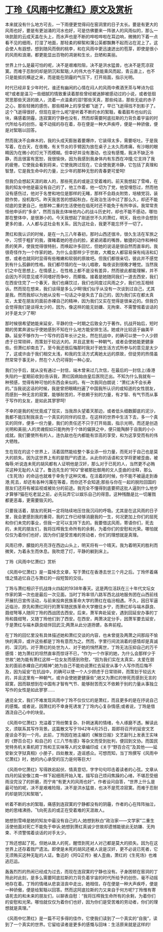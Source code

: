 # [丁玲《风雨中忆萧红》原文及赏析](https://www.vrrw.net/wx/8966.html)

本来就没有什么地方可去，一下雨便更觉得闷在窑洞里的日子太长。要是有更大的风雨也好，要是有更汹涌的河水也好，可是仿佛要来一阵骇人的风雨似的，那么一块肮脏的云成天盖在头上，而水声也是不断的哗啦哗啦在耳边响，微微的下着一点看不见的细雨，打湿了地面，那轻柔的柳絮和蒲公英都飘舞不起而沾在泥上了。这会使人有遐想，想到随风而倒的桃李，和在风雨中更迅速迸出的苞芽，即使是很小的风雨和浪潮，都更能显出百物的凋谢和生长，丑陋和美丽。

世界上什么是最可怕的呢，决不是艰难险阻，决不是洪水猛兽，也决不是荒凉寂寞。而难于忍耐的却是阴沉和絮聒;人的伟大也不是能乘风而起，青云直上，也不只是能抵抗横逆之来，而是能在阴霾的气压下，打开局面，指示光明。

时代已经非复少年时代，谁还有幽闲的心情在闷人的风雨中煮酒烹茶与琴诗为侣呢?或者是温习一些细腻的情致重读着那些曾经被迷醉被感动过的小说，或者低徊冥思那些天涯的故人，流着一点温柔的泪?那些天真，那些纯洁，那些无疵的赤子之心，那些轻微的感伤，那些精神上的享受都飞逝了，早已飞逝得找不到影子了。这个飞逝得很好，但现在是什么呢?是听着不断的水的絮聒，看着脏布也似的云块，痛感着阴霾，连寂寞的宁静也没有，然而却需要阿底拉斯的力背负着宇宙的时代所给与的创伤，毫不动摇的存在着，存在便是一种大声疾呼，便是一种骄傲，便是对絮聒以回答。



然而我决不会麻木的，我的头成天膨胀着要爆炸，它装得太多，需要呕吐。于是我写着，在白天，在夜晚，有关节炎的手臂因为放在桌子上太久而疼痛，有沙眼的眼睛因为在微小的灯光下而模糊。但幸好并没有激动，也没有感慨，我决不缺乏冷静，而且很富有宽恕，我很愉快，因为我感到我身体内有东西在冲撞;它支持了我的疲倦，它使我会看到将来，它使我跨过现在，它会使我更冷静，它包括了真理和智慧，它是我生命中的力量，比少年的那种无愁的青春更可爱呵!

但我仍会想起天涯的故人的，那些死去的或是正受着难的。前天我想起了雪峰，在我的知友中他是最没有自己的了，他工作着，他一切为了党，他受埋怨过，然而他没有感伤过，他对于名誉和地位是那样的无睹，那样不会趋炎附势，培植党羽，装腔作势，投机取巧。昨天我苦苦的想起秋白，在政治生活中过了那么久，却还不能彻底的变更自己，他那种二重的生活使他在临死时还不能免于有所申诉。我常常责怪他申诉的“多余”，然而当我去体味他内心的战斗历史时，却也不能不感动，哪怕那在整体中，是很渺小的。今天我想起了刚逝世不久的萧红，明天，我也许会想到更多的谁，人人都与这社会有关系，因为这社会，我更不能忘怀于一切了。

萧红和我认识的时候，是在一九三八年春初，那时山西还很冷，很久生活在军旅之中，习惯于粗犷的我，骤睹着她的苍白的脸，紧紧闭着的嘴唇，敏捷的动作和神经质的笑声，使我觉得很特别，而唤起许多回忆，但她的说话是很自然而直率的。我很奇怪作为一个作家的她，为什么会那样少于世故，大概女人都容易保有纯洁和幻想，或者也就同时显得有些稚嫩和软弱的原故吧。但我们都很亲切，彼此并不感觉到有什么孤僻的性格。我们都尽情的在一块儿唱歌，每夜谈到很晚才睡觉。当然我们之中在思想上，在情感上，在性格上都不是没有差异，然而彼此都能理解，并不会因为不同意见或不同嗜好而争吵，而揶揄。接着是她随同我们一道去西安，我们在西安住完了一个春天，我们也痛饮过，我们也同度过风雨之夕，我们也互相倾诉。然而现在想来，我们谈得是多么少啊!我们似乎从没有一次谈到过自己，尤其是我。然而我却以为她从没有一句话之中是失去了自己的，因为我们实在都太真实，太爱在朋友的面前赤裸自己的精神，因为我们又实在觉得是很亲近的。但我仍会觉得我们是谈得太少的，因为，像这样的能无妨嫌、无拘束、不需警惕着谈话的对手是太少了啊!

那时候很希望她能来延安，平静的住一时期之后致全力于著作。抗战开始后，短时期的劳累奔波似乎使她感到不知在什么地方能安排生活。她或许比较适于幽美平静。延安不够作为一个写作的百年长计之处，然在抗战中，的确可以使一个人少顾虑于日常琐碎，而策划于较远大的。并且这里有一种朝气，或者会使她能更健康些。但萧红却南去了。至今我还很后悔那时我对于她生活方式所参与的意见是太少了，这或许由于我们相交太浅，和我的生活方式离她太远的原故，但徒劳的热情虽然常常于事无补，然在个人仍可得到一种心安。

我们分手后，就从没有通过一封信，端木曾来过几次信，在最后的一封信上(香港失陷约一星期前收到)告诉我，萧红因病始由皇后医院迁出。不知为什么我就有一种预感，觉得有种可怕的东西会来似的。有一次我同白朗说：“萧红决不会长寿的。”当我说这话的时候，我是曾把眼睛扫遍了中国我所认识的或知道的女性朋友，而感到一种无言的寂寞，能够耐苦的，不依赖于别的力量，有才智、有气节而从事于写作的女友，是如此其寥寥呵!

不幸的是我的杞忧竟成了现实，当我昂头望着天那边，或者低头细数脚底的泥沙，我都不能压制我丧去一个真实的同伴的叹息，在这样的世界中生活下去，多一个真实的同伴，便多一份力量，我们的责任还不只于打开局面，指示光明，而还是创造光明和美丽;人的灵魂假如只能拘拘于个体的偏狭之中，便只能陶醉于自我的小小成就。我们要使所有的人，连仇敌也在内都能有崇高的享受，和为这享受而有的伟大牺牲。

生在现在的这个世界上，活着固然能给整个事业添一份力量，而死对于自己也是莫大的损失。因为这世界上有的是戮尸的遗法，从此你的话语和文学将更被歪曲，被侮辱;听说连未死的胡风都有人证明他是汉奸，那么对于已死的人，当然更不必贿买这种无耻的人证了。鲁迅先生的“阿Q”曾被那批御用的文人歪曲的诠释，那么《生死场》的命运也就难于幸免于这种灾难。在活着的时候，你不能不被逼走到香港;死去，却还有各种污蔑在等着，而你还不会知道;那些与你在一起的脱险回国的朋友们还将有被监视或被处分的前途。我完全不懂得到底要把这批人逼到什么地步才算够?猫在吃老鼠之前，必先玩弄它以娱乐自己的得意。这种残酷是比一切屠戮都更恶毒，更需要毁灭的。

只要我活着，朋友的死耗一定将陆续地压住我沉闷的呼吸。尤其是在这风雨的日子里，我会更感到我的重荷，我的工作已经够消磨我的一生，何况更加上你们的屈死和你们未完的事业，但我一定可以支持下去的。我要借这风雨，寄语你们，死去的，未死的朋友们，我将压榨我生命所有的余剩，为着你们的安慰和光荣。哪怕就仅仅为着你们也好，因为你们是受苦难的劳动者，你们的理想就是真理。

风雨已停，朦胧的月亮浮在西边山头上，明天将有一个晴天。我为着明天的胜利而微笑，为着永生而休息。我吹熄了灯，平静的躺到床上。

丁玲《风雨中忆萧红》赏析

《风雨中忆萧红》是一篇悼念文章，写于萧红在香港去世三个月之后。丁玲怀着痛惜之情追忆自己与萧红的一段短暂的交往。

丁玲与萧红相识于抗战烽火四起的1938年春天。这是两位活跃在三十年代文坛女作家的第一次也是最后一次见面。当时丁玲率领八路军西北战地服务团在山西前线开展抗日宣传活动，与前来投奔民族革命大学的萧红在临汾相遇。不久，因日军逼近临汾，原先和萧红同行的萧军随民族革命大学撤往乡宁，而萧红却与端木蕻良、聂绀弩等人随同丁玲的西战团去西安。后来，萧军奔赴延安，遇到回延安办事的丁玲和聂绀弩，又随丁玲他们到了西安。在西安，两萧决定分手，因萧军要去延安，于是萧红与端木蕻良结伴回武汉;两萧从此分道扬镳，各奔前程。

在丁玲的回忆里没有具体描述她和萧红交谈的内容，也未曾提及两萧之间那段不愉快的离异，或许这些都是丁玲有意而为之。然而，字里行间流淌着的感情却是真诚的、深沉的。对于萧红的处世为人、对于她的悄然离世，丁玲无法压抑自己的万千感情：她为萧红的坦然直率而惊讶不已，“作为一个作家的她，为什么会那样少于世故”;她为能有萧红这样一位女友而感到欣慰，“因为我们实在太真实，太爱在朋友的面前赤裸自己的精神”;她为自己不能劝说萧红去延安从事个人写作而后悔不及，因为延安“在抗战中，的确可以使一个人少顾虑于日常琐碎，而策划于较远大的，并且这里有一种朝气，或许会使她更健康些”;她又为萧红的惨死而感到无言的寂寞，因而联想到在中国有才智有气节、能够耐苦而又不依赖于别的力量从事独立写作的女性是如此寥寥……

通览全文，我们不难发现风雨中丁玲不仅仅忆的是萧红，而且更多的是在抒说自己的感慨。或者说，因萧红的不幸身死诱发了丁玲内心复杂情感;或者说，丁玲是借酒浇自己心中的块垒。

《风雨中忆萧红》充溢着丁玲纷繁复杂、扑朔迷离的情绪，令人琢磨不透。解读此文，须联系其写作背景。这篇散文写于1942年4月25日，距即将召开的延安文艺座谈会不到一个月。此前，丁玲因在她主编的《解放日报》文艺副刊上发表王实味的《野百合花》和自己的《三八节有感》等杂文而受到批判，便回到文协。而国民党特务机关乘机把丁玲和王实味等人的文章编印成《关于“野百合花”及其他——延安新文字狱真相》小册子，四处散发，造谣惑众。可想而知，当丁玲撰写《风雨中忆萧红》时，她的内心承受的压力是何等巨大!

《风雨中忆萧红》写得跌宕起伏、情真意切，字字句句叩击着读者的心弦。文章从四月的延安像江南一样下起细雨开始入笔，描写自己烦闷焦躁的心绪，不堪忍受细雨没完没了的折磨，而宁肯“有更大的风雨也好”。作者设问自答，“世界上什么是最可怕的呢，决不是艰难险阻，决不是洪水猛兽，也决不是荒凉寂寞。而难于忍耐的却是阴沉和絮聒”。

听着不断的水的絮聒，痛感到连寂寞的宁静都没有的阴霾，作者的心在阵阵抽泣，她的思绪沸扬，飞向死去的或正在受着难的天涯故人。

她想到雪峰是她的知友中最没有自己的人;她想到秋白“政治家——文学家”二重生活使他面对死亡不能免于申诉;她想到萧红真诚少世故却遗憾能彼此无妨嫌、无拘束、不须警惕着谈话的对手太少。

丁玲还想起了死。但她从故人的死，醒悟到死对人对己都是莫大的损失。因为在这世界上还存着戮尸遗法。即使是未死的胡风还被人说是汉奸，更不必说已死者，它无须贿买这种无耻的人证。鲁迅的《阿Q正传》被人歪曲，萧红的《生死场》也难逃厄运。

轰轰烈烈的热闹已经成为过去，而现在连寂寞的宁静也没有。孑身困顿在窑洞的丁玲此时此刻，是多么需要阿底拉斯的力背负着宇宙的时代所给予的创伤，毫不动摇地存在着。丁玲的情绪从悲哀沮丧中走出，她相信，存在便是一种大声疾呼，便是一种骄傲，便是给絮聒以回答。然而这阿底拉斯的力又来自于何方呢?丁玲惟有寄语死去的和未来的朋友们，以聊表自慰：“我将压榨我生命所有的余剩，为着你们的安慰和光荣。哪怕就仅仅为着你们也好，因为你们是受苦难的劳动者，你们的理想就是真理。”

《风雨中忆萧红》是一篇不可多得的佳作，它使我们读到了一个真实的“自我”，读到了一个真实的世界。它留给读者是更多的感慨与回味：生活原来就是这样的!

